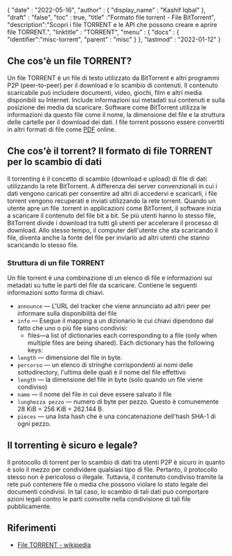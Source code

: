 {
  "date" : "2022-05-16",
  "author" : {
    "display_name" : "Kashif Iqbal"
},
  "draft" : "false",
  "toc" : true,
  "title" :"Formato file torrent - File BitTorrent",
  "description":"Scopri i file TORRENT e le API che possono creare e aprire file TORRENT.",
  "linktitle" : "TORRENT",
  "menu" : {
    "docs" : {
      "identifier":"misc-torrent",
      "parent" : "misc"
}
},
  "lastmod" : "2022-01-12"
}

## Che cos'è un file TORRENT?

Un file TORRENT è un file di testo utilizzato da BitTorrent e altri programmi P2P (peer-to-peer) per il download e lo scambio di contenuti. Il contenuto scaricabile può includere documenti, video, giochi, film e altri media disponibili su Internet. Include informazioni sui metadati sui contenuti e sulla posizione dei media da scaricare. Software come BitTorrent utilizza le informazioni da questo file come il nome, la dimensione del file e la struttura delle cartelle per il download dei dati. I file torrent possono essere convertiti in altri formati di file come [PDF](/it/pdf/) online.

## Che cos'è il torrent? Il formato di file TORRENT per lo scambio di dati

Il torrenting è il concetto di scambio (download e upload) di file di dati utilizzando la rete BitTorrent. A differenza dei server convenzionali in cui i dati vengono caricati per consentire ad altri di accedervi e scaricarli, i file torrent vengono recuperati e inviati utilizzando la rete torrent. Quando un utente apre un file .torrent in applicazioni come BitTorrent, il software inizia a scaricare il contenuto del file bit a bit. Se più utenti hanno lo stesso file, BitTorrent divide i download tra tutti gli utenti per accelerare il processo di download. Allo stesso tempo, il computer dell'utente che sta scaricando il file, diventa anche la fonte del file per inviarlo ad altri utenti che stanno scaricando lo stesso file.

### Struttura di un file TORRENT

Un file torrent è una combinazione di un elenco di file e informazioni sui metadati su tutte le parti del file da scaricare. Contiene le seguenti informazioni sotto forma di chiavi.

- `announce` — L'URL del tracker che viene annunciato ad altri peer per informare sulla disponibilità del file
- `info` — Esegue il mapping a un dizionario le cui chiavi dipendono dal fatto che uno o più file siano condivisi:
  - files—a list of dictionaries each corresponding to a file (only when multiple files are being shared). Each dictionary has the following keys:
- `length` — dimensione del file in byte.
- `percorso` — un elenco di stringhe corrispondenti ai nomi delle sottodirectory, l'ultima delle quali è il nome del file effettivo
- `length` — la dimensione del file in byte (solo quando un file viene condiviso)
- `name` — il nome del file in cui deve essere salvato il file
- `lunghezza pezzo` — numero di byte per pezzo. Questo è comunemente 28 KiB = 256 KiB = 262.144 B.
- `pieces` — una lista hash che è una concatenazione dell'hash SHA-1 di ogni pezzo.

## Il torrenting è sicuro e legale?

Il protocollo di torrent per lo scambio di dati tra utenti P2P è sicuro in quanto è solo il mezzo per condividere qualsiasi tipo di file. Pertanto, il protocollo stesso non è pericoloso o illegale. Tuttavia, il contenuto condiviso tramite la rete può contenere file o media che possono violare lo stato legale dei documenti condivisi. In tal caso, lo scambio di tali dati può comportare azioni legali contro le parti coinvolte nella condivisione di tali file pubblicamente.

## Riferimenti

* [File TORRENT - wikipedia](https://en.wikipedia.org/wiki/Torrent_file)

